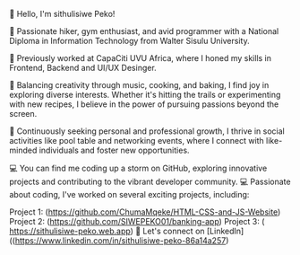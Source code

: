 👋 Hello, I'm sithulisiwe Peko!

🌄 Passionate hiker, gym enthusiast, and avid programmer with a National Diploma in Information Technology from Walter Sisulu University.

💼 Previously worked at CapaCiti UVU Africa, where I honed my skills in Frontend, Backend and UI/UX Desinger.

🎨 Balancing creativity through music, cooking, and baking, I find joy in exploring diverse interests. Whether it's hitting the trails or experimenting with new recipes, I believe in the power of pursuing passions beyond the screen.

🌱 Continuously seeking personal and professional growth, I thrive in social activities like pool table and networking events, where I connect with like-minded individuals and foster new opportunities.

💻 You can find me coding up a storm on GitHub, exploring innovative projects and contributing to the vibrant developer community.
💻 Passionate about coding, I've worked on several exciting projects, including:

Project 1: (https://github.com/ChumaMqeke/HTML-CSS-and-JS-Website)
Project 2: (https://github.com/SIWEPEKO01/banking-app)
Project 3: ( https://sithulisiwe-peko.web.app)
🔗 Let's connect on [LinkedIn]((https://www.linkedin.com/in/sithulisiwe-peko-86a14a257)



















